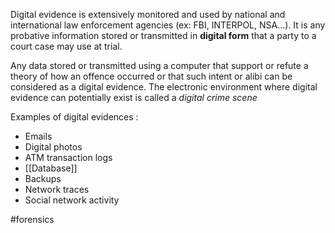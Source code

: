Digital evidence is extensively monitored and used by national and international law enforcement agencies (ex: FBI, INTERPOL, NSA...). It is any probative information stored or transmitted in **digital form** that a party to a court case may use at trial.

Any data stored or transmitted using a computer that support or refute a theory of how an offence occurred or that such intent or alibi can be considered as a digital evidence. The electronic environment where digital evidence can potentially exist is called a *digital crime scene*

Examples of digital evidences :
- Emails
- Digital photos
- ATM transaction logs
- [[Database]]
- Backups
- Network traces
- Social network activity

#forensics